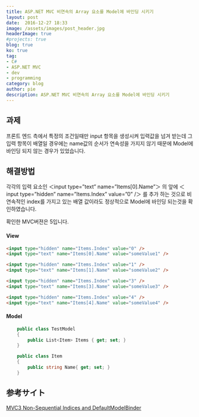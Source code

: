 ```yaml
---
title: ASP.NET MVC 비연속의 Array 요소를 Model에 바인딩 시키기 
layout: post
date:  2016-12-27 18:33
image: /assets/images/post_header.jpg
headerImage: true
#projects: true
blog: true
ko: true
tag:
- C#
- ASP.NET MVC
- dev
- programming
category: blog
author: pie
description: ASP.NET MVC 비연속의 Array 요소를 Model에 바인딩 시키기
---
```

## 과제

프론트 엔드 측에서 특정의 조건일때만 input 항목을 생성시켜 입력값을 넘겨 받는데 그 입력 항목이 배열일 경우에는 name값의 순서가 연속성을 가지지 않기 때문에 Model에 바인딩 되지 않는 경우가 있었습니다.


## 해결방법

각각의 입력 요소인 ＜input type=”text” name=”Items[0].Name”＞ 의 앞에 ＜input type=”hidden” name=”Items.Index” value=”0” /＞ 를 추가 하는 것으로 비연속적인 index를 가지고 있는 배열 값이라도 정상적으로 Model에 바인딩 되는것을 확인하였습니다.

확인한 MVC버젼은 5입니다.


#### View
```html
<input type="hidden" name="Items.Index" value="0" />
<input type="text" name="Items[0].Name" value="someValue1" />

<input type="hidden" name="Items.Index" value="1" />
<input type="text" name="Items[1].Name" value="someValue2" />

<input type="hidden" name="Items.Index" value="3" />
<input type="text" name="Items[3].Name" value="someValue3" />

<input type="hidden" name="Items.Index" value="4" />
<input type="text" name="Items[4].Name" value="someValue4" />
```


#### Model
```cs
    public class TestModel
    {
        public List<Item> Items { get; set; }
    }

    public class Item
    {
        public string Name{ get; set; }
    }

```

## 参考サイト
[MVC3 Non-Sequential Indices and DefaultModelBinder](http://stackoverflow.com/a/8598287)
